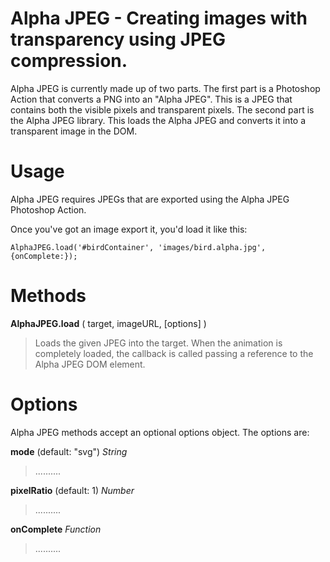 # Alpha JPEG - Creating images with transparency using JPEG compression.

Alpha JPEG is currently made up of two parts. The first part is a Photoshop Action that converts a PNG into an "Alpha JPEG". This is a JPEG that contains both the visible pixels and transparent pixels. The second part is the Alpha JPEG library. This loads the Alpha JPEG and converts it into a transparent image in the DOM.

# Usage

Alpha JPEG requires JPEGs that are exported using the Alpha JPEG Photoshop Action. 

Once you've got an image export it, you'd load it like this:

    AlphaJPEG.load('#birdContainer', 'images/bird.alpha.jpg', {onComplete:});

# Methods

**AlphaJPEG.load** ( target, imageURL, [options] )
 > Loads the given JPEG into the target. When the animation is completely loaded, the callback is called passing a reference to the Alpha JPEG DOM element.

# Options

Alpha JPEG methods accept an optional options object. The options are:

**mode** (default: "svg") _String_
 > ..........

 **pixelRatio** (default: 1) _Number_
 > ..........

**onComplete** _Function_
 > ..........